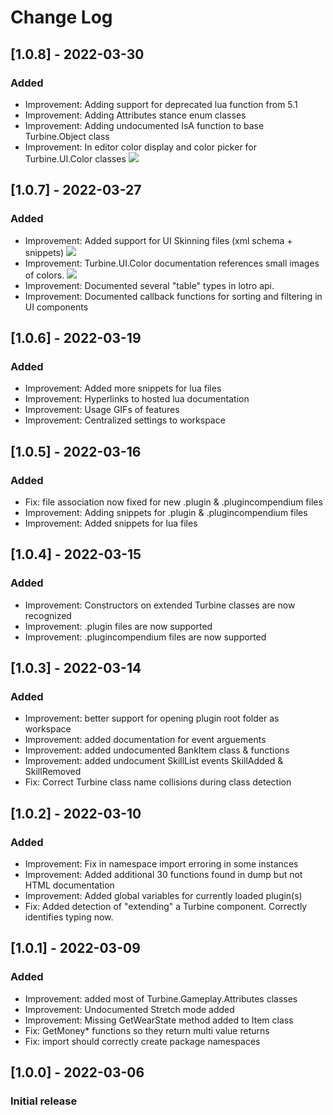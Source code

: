 # Change Log

## [1.0.8] - 2022-03-30
### Added
- Improvement: Adding support for deprecated lua function from 5.1
- Improvement: Adding Attributes stance enum classes
- Improvement: Adding undocumented IsA function to base Turbine.Object class
- Improvement: In editor color display and color picker for Turbine.UI.Color classes
  ![](https://github.com/lunarwtr/vscode-lotro-api/raw/main/img/color2.gif)

## [1.0.7] - 2022-03-27
### Added
- Improvement: Added support for UI Skinning files (xml schema + snippets)
    ![](https://github.com/lunarwtr/vscode-lotro-api/raw/main/img/skinning.gif)
- Improvement: Turbine.UI.Color documentation references small images of colors.
    ![](https://github.com/lunarwtr/vscode-lotro-api/raw/main/img/color.gif)
- Improvement: Documented several "table" types in lotro api.
- Improvement: Documented callback functions for sorting and filtering in UI components

## [1.0.6] - 2022-03-19
### Added
- Improvement: Added more snippets for lua files
- Improvement: Hyperlinks to hosted lua documentation
- Improvement: Usage GIFs of features
- Improvement: Centralized settings to workspace

## [1.0.5] - 2022-03-16
### Added
- Fix: file association now fixed for new .plugin & .plugincompendium files
- Improvement: Adding snippets for .plugin & .plugincompendium files
- Improvement: Added snippets for lua files

## [1.0.4] - 2022-03-15
### Added
- Improvement: Constructors on extended Turbine classes are now recognized
- Improvement: .plugin files are now supported
- Improvement: .plugincompendium files are now supported

## [1.0.3] - 2022-03-14
### Added
- Improvement: better support for opening plugin root folder as workspace
- Improvement: added documentation for event arguements
- Improvement: added undocumented BankItem class & functions
- Improvement: added undocument SkillList events SkillAdded & SkillRemoved
- Fix: Correct Turbine class name collisions during class detection

## [1.0.2] - 2022-03-10
### Added
- Improvement: Fix in namespace import erroring in some instances
- Improvement: Added additional 30 functions found in dump but not HTML documentation
- Improvement: Added global variables for currently loaded plugin(s)
- Fix: Added detection of "extending" a Turbine component.  Correctly identifies typing now.

## [1.0.1] - 2022-03-09
### Added
- Improvement: added most of Turbine.Gameplay.Attributes classes
- Improvement: Undocumented Stretch mode added
- Improvement: Missing GetWearState method added to Item class
- Fix: GetMoney* functions so they return multi value returns
- Fix: import should correctly create package namespaces

## [1.0.0] - 2022-03-06
### Initial release